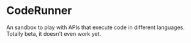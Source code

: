 # CodeRunner
An sandbox to play with APIs that execute code in different languages.
Totally beta, it doesn't even work yet.
